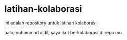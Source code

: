 # latihan-kolaborasi
ini adalah repository untuk latihan kolaborasi

halo muhammad aidil, saya ikut berkolaborasi di repo mu
